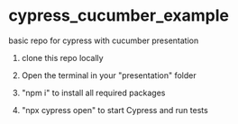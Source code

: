 # cypress_cucumber_example
basic repo for cypress with cucumber presentation

1. clone this repo locally 

2. Open the terminal in your "presentation" folder

3. "npm i" to install all required packages

4. "npx cypress open" to start Cypress and run tests
